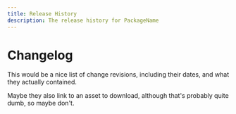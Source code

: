 ```yaml
---
title: Release History
description: The release history for PackageName
---
```


# Changelog

This would be a nice list of change revisions, including their dates, and
what they actually contained.

Maybe they also link to an asset to download, although that's probably quite
dumb, so maybe don't.
